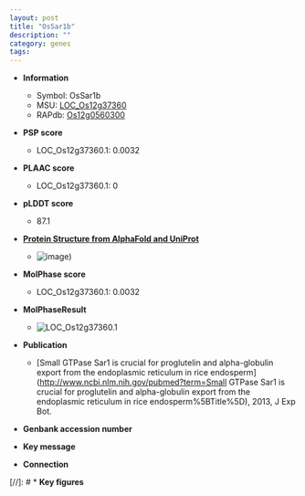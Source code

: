 ```yaml
---
layout: post
title: "OsSar1b"
description: ""
category: genes
tags: 
---
```


* **Information**  
    + Symbol: OsSar1b  
    + MSU: [LOC_Os12g37360](http://rice.plantbiology.msu.edu/cgi-bin/ORF_infopage.cgi?orf=LOC_Os12g37360)  
    + RAPdb: [Os12g0560300](http://rapdb.dna.affrc.go.jp/viewer/gbrowse_details/irgsp1?name=Os12g0560300)  

* **PSP score**  
    + LOC_Os12g37360.1: 0.0032 

* **PLAAC score**  
    + LOC_Os12g37360.1: 0 

* **pLDDT score**
    + 87.1

* **[Protein Structure from AlphaFold and UniProt](https://www.uniprot.org/uniprotkb/Q2QNM5/entry#structure)**
    + ![image](https://ricepsp.github.io/images/Q2/AF-Q2QNM5-F1.png))

* **MolPhase score**
    + LOC_Os12g37360.1: 0.0032

* **MolPhaseResult**
    + ![LOC_Os12g37360.1](https://ricepsp.github.io/pictures/LOC_Os12g/LOC_Os12g37360.1.png)

* **Publication**  
    + [Small GTPase Sar1 is crucial for proglutelin and alpha-globulin export from the endoplasmic reticulum in rice endosperm](http://www.ncbi.nlm.nih.gov/pubmed?term=Small GTPase Sar1 is crucial for proglutelin and alpha-globulin export from the endoplasmic reticulum in rice endosperm%5BTitle%5D), 2013, J Exp Bot.

* **Genbank accession number**  

* **Key message**  

* **Connection**  

[//]: # * **Key figures**  


